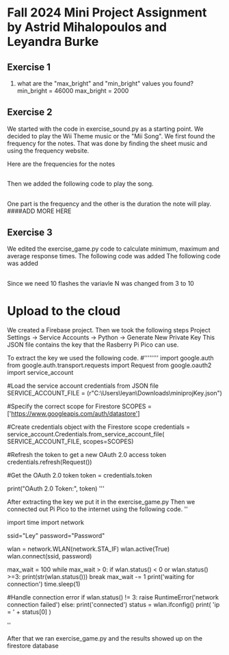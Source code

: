 # Fall 2024 Mini Project Assignment by Astrid Mihalopoulos and Leyandra Burke
## Exercise 1
1.  what are the "max_bright" and "min_bright" values you found?
   min_bright = 46000
   max_bright = 2000

## Exercise 2
We started with the code in exercise_sound.py as a starting point. We decided to play the Wii Theme music or the "Mii Song". We first found the frequency for the notes. That was done by finding the sheet music and using the frequency website. 

Here are the frequencies for the notes 
##
Then we added the following code to play the song. 
##
One part is the frequency and the other is the duration the note will play. 
####ADD MORE HERE 

## Exercise 3
We edited the exercise_game.py code to calculate minimum, maximum and average response times. The following code was added 
The following code was added 
##
Since we need 10 flashes the variavle N was changed from 3 to 10 

# Upload to the cloud 
We created a Firebase project. Then we took the following steps Project Settings -> Service Accounts -> Python -> Generate New Private Key
This JSON file contains the key that the Rasberry Pi Pico can use. 

To extract the key we used the following code. 
#''''''''
import google.auth
from google.auth.transport.requests import Request
from google.oauth2 import service_account

#Load the service account credentials from JSON file
SERVICE_ACCOUNT_FILE = (r"C:\Users\leyan\Downloads\miniprojKey.json")

#Specify the correct scope for Firestore
SCOPES = ['https://www.googleapis.com/auth/datastore']

#Create credentials object with the Firestore scope
credentials = service_account.Credentials.from_service_account_file(
    SERVICE_ACCOUNT_FILE, scopes=SCOPES)

#Refresh the token to get a new OAuth 2.0 access token
credentials.refresh(Request())

#Get the OAuth 2.0 token
token = credentials.token

print("OAuth 2.0 Token:", token)
'''

After extracting the key we put it in the exercise_game.py
Then we connected out Pi Pico to the internet using the following code. 
''

import time
import network

ssid="Ley"
password="Password"

wlan = network.WLAN(network.STA_IF)
wlan.active(True)
wlan.connect(ssid, password)

max_wait = 100
while max_wait > 0:
    if wlan.status() < 0 or wlan.status() >=3:
        print(str(wlan.status()))
        break
    max_wait -= 1
    print('waiting for connection')
    time.sleep(1)

 #Handle connection error
if wlan.status() != 3:
    raise RuntimeError('network connection failed')
else:
    print('connected')
    status = wlan.ifconfig()
    print( 'ip = ' + status[0] )
   
''

After that we ran exercise_game.py and the results showed up on the firestore database 
